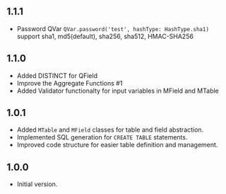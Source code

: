 ## 1.1.1

- Password QVar `QVar.password('test', hashType: HashType.sha1)` support sha1, md5(default), sha256, sha512, HMAC-SHA256

## 1.1.0

- Added DISTINCT for QField
- Improve the Aggregate Functions #1
- Added Validator functionalty for input variables in MField and MTable

## 1.0.1

- Added `MTable` and `MField` classes for table and field abstraction.
- Implemented SQL generation for `CREATE TABLE` statements.
- Improved code structure for easier table definition and management.

## 1.0.0

- Initial version.
